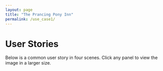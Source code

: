 ```yaml
---
layout: page
title: "The Prancing Pony Inn"
permalink: /use_case1/
---
```


# User Stories

Below is a common user story in four scenes. Click any panel to view the image in a larger size.